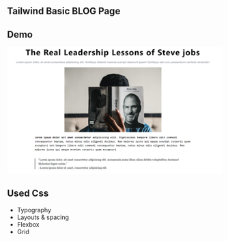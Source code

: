 ## Tailwind Basic BLOG Page

## Demo

<img title="Demo" alt="demo" src="./dist/assets/demo.PNG">

## Used Css

- Typography
- Layouts & spacing
- Flexbox
- Grid
